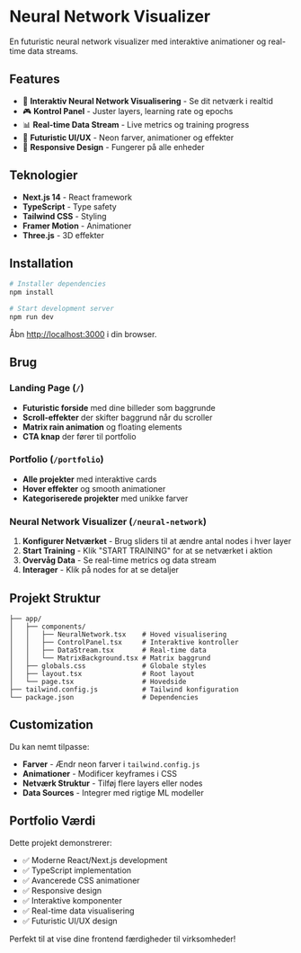 # Neural Network Visualizer

En futuristic neural network visualizer med interaktive animationer og real-time data streams.

## Features

- 🧠 **Interaktiv Neural Network Visualisering** - Se dit netværk i realtid
- 🎮 **Kontrol Panel** - Juster layers, learning rate og epochs
- 📊 **Real-time Data Stream** - Live metrics og training progress
- 🌟 **Futuristic UI/UX** - Neon farver, animationer og effekter
- 📱 **Responsive Design** - Fungerer på alle enheder

## Teknologier

- **Next.js 14** - React framework
- **TypeScript** - Type safety
- **Tailwind CSS** - Styling
- **Framer Motion** - Animationer
- **Three.js** - 3D effekter

## Installation

```bash
# Installer dependencies
npm install

# Start development server
npm run dev
```

Åbn [http://localhost:3000](http://localhost:3000) i din browser.

## Brug

### Landing Page (`/`)
- **Futuristic forside** med dine billeder som baggrunde
- **Scroll-effekter** der skifter baggrund når du scroller
- **Matrix rain animation** og floating elements
- **CTA knap** der fører til portfolio

### Portfolio (`/portfolio`)
- **Alle projekter** med interaktive cards
- **Hover effekter** og smooth animationer
- **Kategoriserede projekter** med unikke farver

### Neural Network Visualizer (`/neural-network`)
1. **Konfigurer Netværket** - Brug sliders til at ændre antal nodes i hver layer
2. **Start Training** - Klik "START TRAINING" for at se netværket i aktion
3. **Overvåg Data** - Se real-time metrics og data stream
4. **Interager** - Klik på nodes for at se detaljer

## Projekt Struktur

```
├── app/
│   ├── components/
│   │   ├── NeuralNetwork.tsx    # Hoved visualisering
│   │   ├── ControlPanel.tsx     # Interaktive kontroller
│   │   ├── DataStream.tsx       # Real-time data
│   │   └── MatrixBackground.tsx # Matrix baggrund
│   ├── globals.css              # Globale styles
│   ├── layout.tsx               # Root layout
│   └── page.tsx                 # Hovedside
├── tailwind.config.js           # Tailwind konfiguration
└── package.json                 # Dependencies
```

## Customization

Du kan nemt tilpasse:
- **Farver** - Ændr neon farver i `tailwind.config.js`
- **Animationer** - Modificer keyframes i CSS
- **Netværk Struktur** - Tilføj flere layers eller nodes
- **Data Sources** - Integrer med rigtige ML modeller

## Portfolio Værdi

Dette projekt demonstrerer:
- ✅ Moderne React/Next.js development
- ✅ TypeScript implementation
- ✅ Avancerede CSS animationer
- ✅ Responsive design
- ✅ Interaktive komponenter
- ✅ Real-time data visualisering
- ✅ Futuristic UI/UX design

Perfekt til at vise dine frontend færdigheder til virksomheder! 
